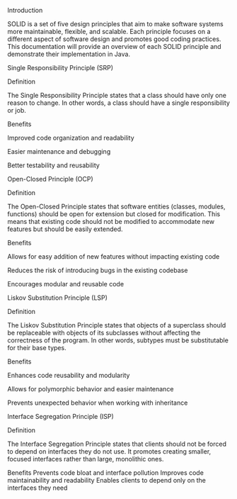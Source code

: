  Introduction
   
SOLID is a set of five design principles that aim to make software systems more maintainable, flexible, and scalable. Each principle focuses on a different aspect of software design and promotes good coding practices. This documentation will provide an overview of each SOLID principle and demonstrate their implementation in Java.

Single Responsibility Principle (SRP)
   
Definition

The Single Responsibility Principle states that a class should have only one reason to change. In other words, a class should have a single responsibility or job.

Benefits

Improved code organization and readability

Easier maintenance and debugging

Better testability and reusability


Open-Closed Principle (OCP)

Definition

The Open-Closed Principle states that software entities (classes, modules, functions) should be open for extension but closed for modification. This means that existing code should not be modified to accommodate new features but should be easily extended.

Benefits

Allows for easy addition of new features without impacting existing code

Reduces the risk of introducing bugs in the existing codebase

Encourages modular and reusable code


Liskov Substitution Principle (LSP)

Definition

The Liskov Substitution Principle states that objects of a superclass should be replaceable with objects of its subclasses without affecting the correctness of the program. In other words, subtypes must be substitutable for their base types.

Benefits

Enhances code reusability and modularity

Allows for polymorphic behavior and easier maintenance

Prevents unexpected behavior when working with inheritance



Interface Segregation Principle (ISP)

Definition

The Interface Segregation Principle states that clients should not be forced to depend on interfaces they do not use. It promotes creating smaller, focused interfaces rather than large, monolithic ones.

Benefits
Prevents code bloat and interface pollution
Improves code maintainability and readability
Enables clients to depend only on the interfaces they need

